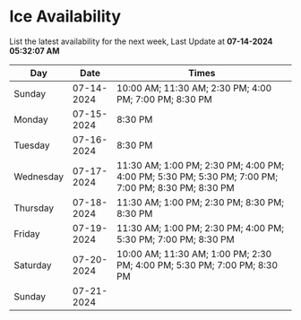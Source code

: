 # Ice Availability

List the latest availability for the next week, Last Update at **07-14-2024 05:32:07 AM**

| Day         | Date        | Times       |
| ----------- | ----------- | ----------- |
|Sunday|07-14-2024|10:00 AM; 11:30 AM; 2:30 PM; 4:00 PM; 7:00 PM; 8:30 PM|
|Monday|07-15-2024|8:30 PM|
|Tuesday|07-16-2024|8:30 PM|
|Wednesday|07-17-2024|11:30 AM; 1:00 PM; 2:30 PM; 4:00 PM; 4:00 PM; 5:30 PM; 5:30 PM; 7:00 PM; 7:00 PM; 8:30 PM; 8:30 PM|
|Thursday|07-18-2024|11:30 AM; 1:00 PM; 2:30 PM; 8:30 PM; 8:30 PM|
|Friday|07-19-2024|11:30 AM; 1:00 PM; 2:30 PM; 4:00 PM; 5:30 PM; 7:00 PM; 8:30 PM|
|Saturday|07-20-2024|10:00 AM; 11:30 AM; 1:00 PM; 2:30 PM; 4:00 PM; 5:30 PM; 7:00 PM; 8:30 PM|
|Sunday|07-21-2024||
